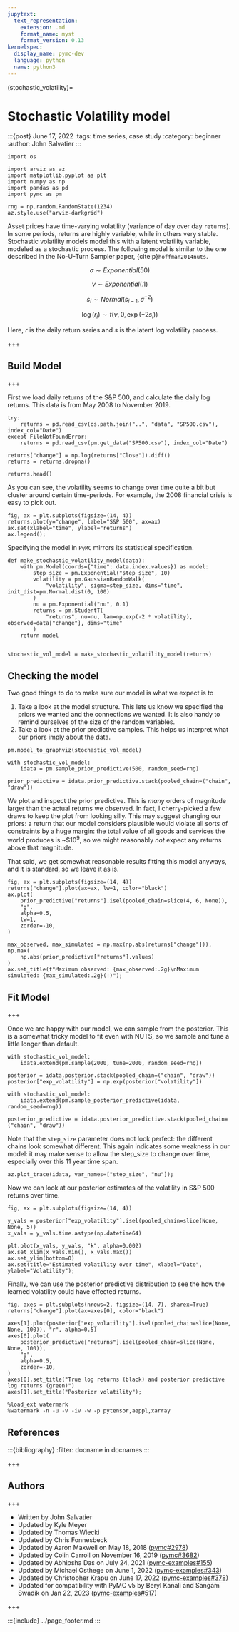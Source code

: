 ```yaml
---
jupytext:
  text_representation:
    extension: .md
    format_name: myst
    format_version: 0.13
kernelspec:
  display_name: pymc-dev
  language: python
  name: python3
---
```


(stochastic_volatility)=
# Stochastic Volatility model

:::{post} June 17, 2022
:tags: time series, case study
:category: beginner
:author: John Salvatier
:::

```{code-cell} ipython3
import os

import arviz as az
import matplotlib.pyplot as plt
import numpy as np
import pandas as pd
import pymc as pm

rng = np.random.RandomState(1234)
az.style.use("arviz-darkgrid")
```

Asset prices have time-varying volatility (variance of day over day `returns`). In some periods, returns are highly variable, while in others very stable. Stochastic volatility models model this with a latent volatility variable, modeled as a stochastic process. The following model is similar to the one described in the No-U-Turn Sampler paper, {cite:p}`hoffman2014nuts`.

$$ \sigma \sim Exponential(50) $$

$$ \nu \sim Exponential(.1) $$

$$ s_i \sim Normal(s_{i-1}, \sigma^{-2}) $$

$$ \log(r_i) \sim t(\nu, 0, \exp(-2 s_i)) $$

Here, $r$ is the daily return series and $s$ is the latent log volatility process.

+++

## Build Model

+++

First we load daily returns of the S&P 500, and calculate the daily log returns. This data is from May 2008 to November 2019.

```{code-cell} ipython3
try:
    returns = pd.read_csv(os.path.join("..", "data", "SP500.csv"), index_col="Date")
except FileNotFoundError:
    returns = pd.read_csv(pm.get_data("SP500.csv"), index_col="Date")

returns["change"] = np.log(returns["Close"]).diff()
returns = returns.dropna()

returns.head()
```

As you can see, the volatility seems to change over time quite a bit but cluster around certain time-periods. For example, the 2008 financial crisis is easy to pick out.

```{code-cell} ipython3
fig, ax = plt.subplots(figsize=(14, 4))
returns.plot(y="change", label="S&P 500", ax=ax)
ax.set(xlabel="time", ylabel="returns")
ax.legend();
```

Specifying the model in `PyMC` mirrors its statistical specification.

```{code-cell} ipython3
def make_stochastic_volatility_model(data):
    with pm.Model(coords={"time": data.index.values}) as model:
        step_size = pm.Exponential("step_size", 10)
        volatility = pm.GaussianRandomWalk(
            "volatility", sigma=step_size, dims="time", init_dist=pm.Normal.dist(0, 100)
        )
        nu = pm.Exponential("nu", 0.1)
        returns = pm.StudentT(
            "returns", nu=nu, lam=np.exp(-2 * volatility), observed=data["change"], dims="time"
        )
    return model


stochastic_vol_model = make_stochastic_volatility_model(returns)
```

## Checking the model

Two good things to do to make sure our model is what we expect is to 
1. Take a look at the model structure. This lets us know we specified the priors we wanted and the connections we wanted. It is also handy to remind ourselves of the size of the random variables.
2. Take a look at the prior predictive samples. This helps us interpret what our priors imply about the data.

```{code-cell} ipython3
pm.model_to_graphviz(stochastic_vol_model)
```

```{code-cell} ipython3
with stochastic_vol_model:
    idata = pm.sample_prior_predictive(500, random_seed=rng)

prior_predictive = idata.prior_predictive.stack(pooled_chain=("chain", "draw"))
```

We plot and inspect the prior predictive. This is *many* orders of magnitude larger than the actual returns we observed. In fact, I cherry-picked a few draws to keep the plot from looking silly. This may suggest changing our priors: a return that our model considers plausible would violate all sorts of constraints by a huge margin: the total value of all goods and services the world produces is ~$\$10^9$, so we might reasonably *not* expect any returns above that magnitude.

That said, we get somewhat reasonable results fitting this model anyways, and it is standard, so we leave it as is.

```{code-cell} ipython3
fig, ax = plt.subplots(figsize=(14, 4))
returns["change"].plot(ax=ax, lw=1, color="black")
ax.plot(
    prior_predictive["returns"].isel(pooled_chain=slice(4, 6, None)),
    "g",
    alpha=0.5,
    lw=1,
    zorder=-10,
)

max_observed, max_simulated = np.max(np.abs(returns["change"])), np.max(
    np.abs(prior_predictive["returns"].values)
)
ax.set_title(f"Maximum observed: {max_observed:.2g}\nMaximum simulated: {max_simulated:.2g}(!)");
```

## Fit Model

+++

Once we are happy with our model, we can sample from the posterior. This is a somewhat tricky model to fit even with NUTS, so we sample and tune a little longer than default.

```{code-cell} ipython3
with stochastic_vol_model:
    idata.extend(pm.sample(2000, tune=2000, random_seed=rng))

posterior = idata.posterior.stack(pooled_chain=("chain", "draw"))
posterior["exp_volatility"] = np.exp(posterior["volatility"])
```

```{code-cell} ipython3
with stochastic_vol_model:
    idata.extend(pm.sample_posterior_predictive(idata, random_seed=rng))

posterior_predictive = idata.posterior_predictive.stack(pooled_chain=("chain", "draw"))
```

Note that the `step_size` parameter does not look perfect: the different chains look somewhat different. This again indicates some weakness in our model: it may make sense to allow the step_size to change over time, especially over this 11 year time span.

```{code-cell} ipython3
az.plot_trace(idata, var_names=["step_size", "nu"]);
```

Now we can look at our posterior estimates of the volatility in S&P 500 returns over time.

```{code-cell} ipython3
fig, ax = plt.subplots(figsize=(14, 4))

y_vals = posterior["exp_volatility"].isel(pooled_chain=slice(None, None, 5))
x_vals = y_vals.time.astype(np.datetime64)

plt.plot(x_vals, y_vals, "k", alpha=0.002)
ax.set_xlim(x_vals.min(), x_vals.max())
ax.set_ylim(bottom=0)
ax.set(title="Estimated volatility over time", xlabel="Date", ylabel="Volatility");
```

Finally, we can use the posterior predictive distribution to see the how the learned volatility could have effected returns.

```{code-cell} ipython3
fig, axes = plt.subplots(nrows=2, figsize=(14, 7), sharex=True)
returns["change"].plot(ax=axes[0], color="black")

axes[1].plot(posterior["exp_volatility"].isel(pooled_chain=slice(None, None, 100)), "r", alpha=0.5)
axes[0].plot(
    posterior_predictive["returns"].isel(pooled_chain=slice(None, None, 100)),
    "g",
    alpha=0.5,
    zorder=-10,
)
axes[0].set_title("True log returns (black) and posterior predictive log returns (green)")
axes[1].set_title("Posterior volatility");
```

```{code-cell} ipython3
%load_ext watermark
%watermark -n -u -v -iv -w -p pytensor,aeppl,xarray
```

## References

:::{bibliography}
:filter: docname in docnames
:::

+++

## Authors

+++

* Written by John Salvatier
* Updated by Kyle Meyer
* Updated by Thomas Wiecki
* Updated by Chris Fonnesbeck
* Updated by Aaron Maxwell on May 18, 2018 ([pymc#2978](https://github.com/pymc-devs/pymc/pull/2978))
* Updated by Colin Carroll on November 16, 2019 ([pymc#3682](https://github.com/pymc-devs/pymc/pull/3682))
* Updated by Abhipsha Das on July 24, 2021 ([pymc-examples#155](https://github.com/pymc-devs/pymc-examples/pull/155))
* Updated by Michael Osthege on June 1, 2022 ([pymc-examples#343](https://github.com/pymc-devs/pymc-examples/pull/343))
* Updated by Christopher Krapu on June 17, 2022 ([pymc-examples#378](https://github.com/pymc-devs/pymc-examples/pull/378))
* Updated for compatibility with PyMC v5 by Beryl Kanali and Sangam Swadik on Jan 22, 2023 ([pymc-examples#517](https://github.com/pymc-devs/pymc-examples/pull/517))

+++

:::{include} ../page_footer.md
:::
